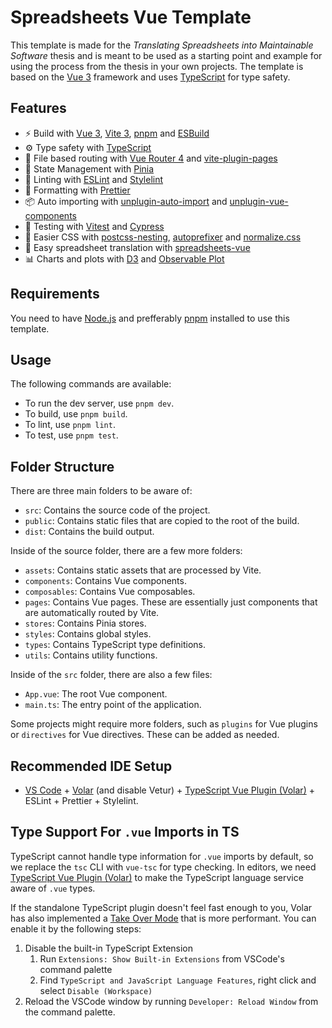 # Spreadsheets Vue Template

This template is made for the _Translating Spreadsheets into Maintainable Software_ thesis and is meant to be used as a starting point and example for using the process from the thesis in your own projects. The template is based on the [Vue 3](https://v3.vuejs.org/) framework and uses [TypeScript](https://www.typescriptlang.org/) for type safety.

## Features

- ⚡️ Build with [Vue 3](https://github.com/vuejs/vue-next),
  [Vite 3](https://github.com/vitejs/vite), [pnpm](https://pnpm.js.org/) and
  [ESBuild](https://github.com/evanw/esbuild)
- ⚙️ Type safety with [TypeScript](https://www.typescriptlang.org/)
- 📄 File based routing with [Vue Router 4](https://router.vuejs.org/) and [vite-plugin-pages](https://github.com/hannoeru/vite-plugin-pages)
- 🍍 State Management with [Pinia](https://pinia.vuejs.org/)
- 🎨 Linting with [ESLint](https://eslint.org/) and [Stylelint](https://stylelint.io/) 
- 🎨 Formatting with [Prettier](https://prettier.io/)
- 📦 Auto importing with [unplugin-auto-import](https://github.com/antfu/unplugin-auto-import) and [unplugin-vue-components](https://github.com/antfu/unplugin-vue-components)
- 🧪 Testing with [Vitest](https://vitest.dev/) and [Cypress](https://www.cypress.io/)
- 📮 Easier CSS with [postcss-nesting](https://github.com/csstools/postcss-plugins/tree/main/plugins/postcss-nesting), [autoprefixer](https://github.com/postcss/autoprefixer) and [normalize.css](https://github.com/csstools/normalize.css/)
- 🟰 Easy spreadsheet translation with [spreadsheets-vue](https://github.com/BLumbye/spreadsheets-vue)
- 📊 Charts and plots with [D3](https://d3js.org/) and [Observable Plot](https://observablehq.com/plot/)

## Requirements

You need to have [Node.js](https://nodejs.org/en/) and prefferably [pnpm](https://pnpm.js.org/) installed to use this template.

## Usage

The following commands are available:
- To run the dev server, use `pnpm dev`.
- To build, use `pnpm build`.
- To lint, use `pnpm lint`.
- To test, use `pnpm test`.

## Folder Structure

There are three main folders to be aware of:
- `src`: Contains the source code of the project.
- `public`: Contains static files that are copied to the root of the build.
- `dist`: Contains the build output.

Inside of the source folder, there are a few more folders:
- `assets`: Contains static assets that are processed by Vite.
- `components`: Contains Vue components.
- `composables`: Contains Vue composables.
- `pages`: Contains Vue pages. These are essentially just components that are automatically routed by Vite.
- `stores`: Contains Pinia stores.
- `styles`: Contains global styles.
- `types`: Contains TypeScript type definitions.
- `utils`: Contains utility functions.

Inside of the `src` folder, there are also a few files:
- `App.vue`: The root Vue component.
- `main.ts`: The entry point of the application.

Some projects might require more folders, such as `plugins` for Vue plugins or `directives` for Vue directives. These can be added as needed.

## Recommended IDE Setup

- [VS Code](https://code.visualstudio.com/) + [Volar](https://marketplace.visualstudio.com/items?itemName=Vue.volar) (and disable Vetur) + [TypeScript Vue Plugin (Volar)](https://marketplace.visualstudio.com/items?itemName=Vue.vscode-typescript-vue-plugin) + ESLint + Prettier + Stylelint.

## Type Support For `.vue` Imports in TS

TypeScript cannot handle type information for `.vue` imports by default, so we replace the `tsc` CLI with `vue-tsc` for type checking. In editors, we need [TypeScript Vue Plugin (Volar)](https://marketplace.visualstudio.com/items?itemName=Vue.vscode-typescript-vue-plugin) to make the TypeScript language service aware of `.vue` types.

If the standalone TypeScript plugin doesn't feel fast enough to you, Volar has also implemented a [Take Over Mode](https://github.com/johnsoncodehk/volar/discussions/471#discussioncomment-1361669) that is more performant. You can enable it by the following steps:

1. Disable the built-in TypeScript Extension
   1. Run `Extensions: Show Built-in Extensions` from VSCode's command palette
   2. Find `TypeScript and JavaScript Language Features`, right click and select `Disable (Workspace)`
2. Reload the VSCode window by running `Developer: Reload Window` from the command palette.
